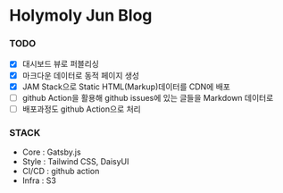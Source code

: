 # Holymoly Jun Blog

### TODO
- [X] 대시보드 뷰로 퍼블리싱
- [x] 마크다운 데이터로 동적 페이지 생성
- [x] JAM Stack으로 Static HTML(Markup)데이터를 CDN에 배포
- [ ] github Action을 활용해 github issues에 있는 글들을 Markdown 데이터로 
- [ ] 배포과정도 github Action으로 처리

### STACK
- Core : Gatsby.js
- Style : Tailwind CSS, DaisyUI 
- CI/CD : github action
- Infra : S3
